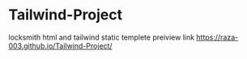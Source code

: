 # Tailwind-Project
locksmith html and tailwind static templete 
preiview link https://raza-003.github.io/Tailwind-Project/
